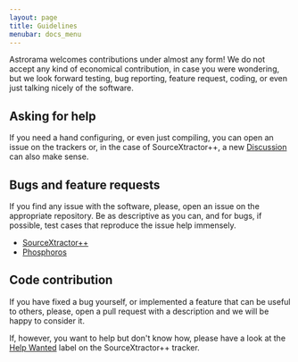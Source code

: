 ```yaml
---
layout: page
title: Guidelines
menubar: docs_menu
---
```


Astrorama welcomes contributions under almost any form! We do not accept
any kind of economical contribution, in case you were wondering,
but we look forward testing, bug reporting, feature request, coding,
or even just talking nicely of the software.

## Asking for help

If you need a hand configuring, or even just compiling, you can open an
issue on the trackers or, in the case of SourceXtractor++, a new
[Discussion](https://github.com/astrorama/SourceXtractorPlusPlus/discussions)
can also make sense.

## Bugs and feature requests

If you find any issue with the software, please, open an issue
on the appropriate repository. Be as descriptive as you can, and for bugs,
if possible, test cases that reproduce the issue help immensely.

* [SourceXtractor++](https://github.com/astrorama/SourceXtractorPlusPlus/issues/new)
* [Phosphoros](https://github.com/astrorama/Phosphoros/issues/new)

## Code contribution

If you have fixed a bug yourself, or implemented a feature that can be
useful to others, please, open a pull request with a description and we
will be happy to consider it.

If, however, you want to help but don't know how, please have a look at
the [Help Wanted](https://github.com/astrorama/SourceXtractorPlusPlus/labels/help%20wanted)
label on the SourceXtractor++ tracker.
